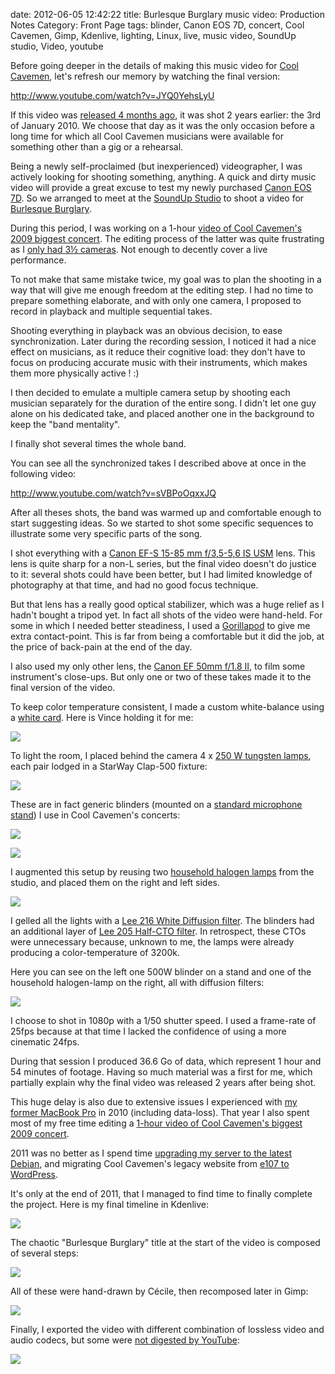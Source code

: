 date: 2012-06-05 12:42:22
title: Burlesque Burglary music video: Production Notes
Category: Front Page
tags: blinder, Canon EOS 7D, concert, Cool Cavemen, Gimp, Kdenlive, lighting, Linux, live, music video, SoundUp studio, Video, youtube

Before going deeper in the details of making this music video for [Cool Cavemen](http://coolcavemen.com), let's refresh our memory by watching the final version:

http://www.youtube.com/watch?v=JYQ0YehsLyU

If this video was [released 4 months ago](http://kevin.deldycke.com/2012/01/burlesque-burglary-music-video-released/), it was shot 2 years earlier: the 3rd of January 2010. We choose that day as it was the only occasion before a long time for which all Cool Cavemen musicians were available for something other than a gig or a rehearsal.

Being a newly self-proclaimed (but inexperienced) videographer, I was actively looking for shooting something, anything. A quick and dirty music video will provide a great excuse to test my newly purchased [Canon EOS 7D](http://www.amazon.com/gp/product/B002NEGTTW/ref=as_li_tf_tl?ie=UTF8&tag=kevideld-20&linkCode=as2&camp=217145&creative=399381&creativeASIN=B002NEGTTW). So we arranged to meet at the [SoundUp Studio](http://soundupstudio.com) to shoot a video for [Burlesque Burglary](http://coolcavemen.com/disc/song/burlesque-burglary/).



During this period, I was working on a 1-hour [video of Cool Cavemen's 2009 biggest concert](http://kevin.deldycke.com/2010/01/cool-cavemen-live-gayant-expo-first-video-released/). The editing process of the latter was quite frustrating as I [only had 3½ cameras](http://kevin.deldycke.com/2010/02/cool-cavemen-live-gayant-expo-part-ii/). Not enough to decently cover a live performance.

To not make that same mistake twice, my goal was to plan the shooting in a way that will give me enough freedom at the editing step. I had no time to prepare something elaborate, and with only one camera, I proposed to record in playback and multiple sequential takes.

Shooting everything in playback was an obvious decision, to ease synchronization. Later during the recording session, I noticed it had a nice effect on musicians, as it reduce their cognitive load: they don't have to focus on producing accurate music with their instruments, which makes them more physically active ! :)

I then decided to emulate a multiple camera setup by shooting each musician separately for the duration of the entire song. I didn't let one guy alone on his dedicated take, and placed another one in the background to keep the "band mentality".

I finally shot several times the whole band.

You can see all the synchronized takes I described above at once in the following video:

http://www.youtube.com/watch?v=sVBPoOqxxJQ

After all theses shots, the band was warmed up and comfortable enough to start suggesting ideas. So we started to shot some specific sequences to illustrate some very specific parts of the song.

I shot everything with a [Canon EF-S 15-85 mm f/3,5-5,6 IS USM](http://www.amazon.com/gp/product/B002NEGTTM/ref=as_li_tf_tl?ie=UTF8&tag=kevideld-20&linkCode=as2&camp=217145&creative=399373&creativeASIN=B002NEGTTM) lens. This lens is quite sharp for a non-L series, but the final video doesn't do justice to it: several shots could have been better, but I had limited knowledge of photography at that time, and had no good focus technique.



But that lens has a really good optical stabilizer, which was a huge relief as I hadn't bought a tripod yet. In fact all shots of the video were hand-held. For some in which I needed better steadiness, I used a [Gorillapod](http://www.amazon.com/gp/product/B002FGTWOC/ref=as_li_tf_tl?ie=UTF8&tag=kevideld-20&linkCode=as2&camp=217145&creative=399381&creativeASIN=B002FGTWOC) to give me extra contact-point. This is far from being a comfortable but it did the job, at the price of back-pain at the end of the day.



I also used my only other lens, the [Canon EF 50mm f/1.8 II](http://www.amazon.com/gp/product/B00007E7JU/ref=as_li_ss_tl?ie=UTF8&tag=kevideld-20&linkCode=as2&camp=1789&creative=390957&creativeASIN=B00007E7JU), to film some instrument's close-ups. But only one or two of these takes made it to the final version of the video.



To keep color temperature consistent, I made a custom white-balance using a [white card](http://www.amazon.com/gp/product/B002P5DNY8/ref=as_li_ss_tl?ie=UTF8&tag=kevideld-20&linkCode=as2&camp=1789&creative=390957&creativeASIN=B002P5DNY8). Here is Vince holding it for me:



![](/uploads/2012/vince-holding-white-card.jpg)

To light the room, I placed behind the camera 4 x [250 W tungsten lamps](http://www.amazon.com/gp/product/B005G97EOU/ref=as_li_ss_tl?ie=UTF8&tag=kevideld-20&linkCode=as2&camp=1789&creative=390957&creativeASIN=B005G97EOU), each pair lodged in a StarWay Clap-500 fixture:



![](/uploads/2012/starway-clap-500-blinder.jpg)

These are in fact generic blinders (mounted on a [standard microphone stand](http://www.amazon.com/mn/search/?_encoding=UTF8&tag=kevideld-20&linkCode=ur2&camp=1789&creative=390957&field-keywords=microphone%20stand&url=search-alias%3Daps)) I use in Cool Cavemen's concerts:

![](https://www.assoc-amazon.com/e/ir?t=kevideld-20&l=ur2&o=1)

![](/uploads/2012/cool-cavemen-on-stage-with-full-blinders.jpg)

I augmented this setup by reusing two [household halogen lamps](http://www.amazon.com/mn/search/?_encoding=UTF8&tag=kevideld-20&linkCode=ur2&camp=1789&creative=390957&field-keywords=halogen%20floor%20lamp&url=search-alias%3Dtools) from the studio, and placed them on the right and left sides.

![](https://www.assoc-amazon.com/e/ir?t=kevideld-20&l=ur2&o=1)

I gelled all the lights with a [Lee 216 White Diffusion filter](http://www.leefilters.com/lighting/colour-details.html#216). The blinders had an additional layer of [Lee 205 Half-CTO filter](http://www.leefilters.com/lighting/colour-details.html#205). In retrospect, these CTOs were unnecessary because, unknown to me, the lamps were already producing a color-temperature of 3200k.

Here you can see on the left one 500W blinder on a stand and one of the household halogen-lamp on the right, all with diffusion filters:

![](/uploads/2012/light-stands.jpg)

I choose to shot in 1080p with a 1/50 shutter speed. I used a frame-rate of 25fps because at that time I lacked the confidence of using a more cinematic 24fps.

During that session I produced 36.6 Go of data, which represent 1 hour and 54 minutes of footage. Having so much material was a first for me, which partially explain why the final video was released 2 years after being shot.

This huge delay is also due to extensive issues I experienced with [my former MacBook Pro](http://kevin.deldycke.com/2009/12/macosx-is-irritating/) in 2010 (including data-loss). That year I also spent most of my free time editing a [1-hour video of Cool Cavemen's biggest 2009 concert](http://www.youtube.com/playlist?list=PL4BAA557B7144031F).

2011 was no better as I spend time [upgrading my server to the latest Debian](http://kevin.deldycke.com/2011/10/installation-guide-full-featured-debian-server/), and migrating Cool Cavemen's legacy website from [e107 to WordPress](http://kevin.deldycke.com/2011/07/e107-importer-plugin-wordpress-v1-4-released/).

It's only at the end of 2011, that I managed to find time to finally complete the project. Here is my final timeline in Kdenlive:

![](/uploads/2012/burlesque-burglary-kdenlive-timeline.png)

The chaotic "Burlesque Burglary" title at the start of the video is composed of several steps:

![](/uploads/2012/burlesque-burglary-animated-logo-source.jpg)

All of these were hand-drawn by Cécile, then recomposed later in Gimp:

![](/uploads/2012/burlesque-burglary-logo-drawing.jpg)

Finally, I exported the video with different combination of lossless video and audio codecs, but some were [not digested by YouTube](http://productforums.google.com/forum/#!category-topic/youtube/uploading-videos/HbSKO8xd8xY):

![](/uploads/2012/youtube-upload-failed.png)

